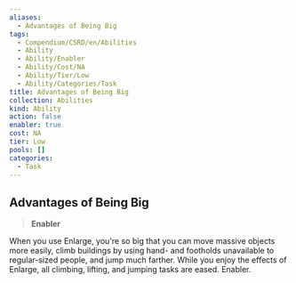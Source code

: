 ```yaml
---
aliases:
  - Advantages of Being Big
tags:
  - Compendium/CSRD/en/Abilities
  - Ability
  - Ability/Enabler
  - Ability/Cost/NA
  - Ability/Tier/Low
  - Ability/Categories/Task
title: Advantages of Being Big
collection: Abilities
kind: Ability
action: false
enabler: true
cost: NA
tier: Low
pools: []
categories:
  - Task
---
```

## Advantages of Being Big    
>**Enabler**  
    
When you use Enlarge, you're so big that you can move massive objects more easily, climb buildings by using hand- and footholds unavailable to regular-sized people, and jump much farther. While you enjoy the effects of Enlarge, all climbing, lifting, and jumping tasks are eased. Enabler.